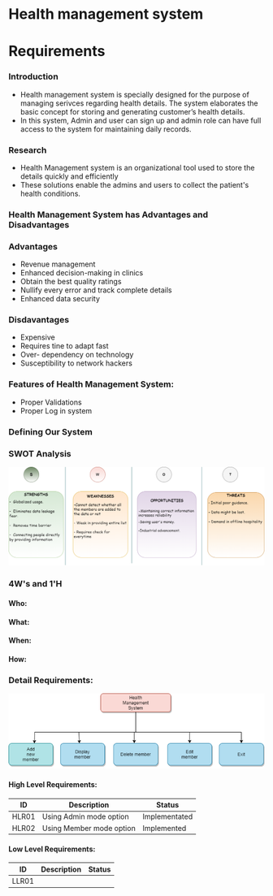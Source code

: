 # Health management system
# Requirements

### Introduction
* Health management system is specially designed for the purpose of managing serivces regarding health details. The system elaborates the basic concept for storing and generating customer’s health details.
* In this system, Admin and user can sign up and admin role can have full access to the system for maintaining daily records.


### Research 
* Health Management system is an organizational tool used to store the details quickly and efficiently
* These solutions enable the admins and users to collect the patient's health conditions.

### Health Management System has Advantages and Disadvantages
### Advantages
* Revenue management
* Enhanced decision-making in clinics
* Obtain the best quality ratings
* Nullify every error and track complete details
* Enhanced data security

### Disdavantages
* Expensive
* Requires tine to  adapt fast
* Over- dependency on technology
* Susceptibility to network hackers

### Features of Health Management System:
* Proper Validations
* Proper Log in system

### Defining Our System
### SWOT Analysis
![](SWOT_analysis.png)

### 4W's and 1'H
#### Who:

#### What:
#### When:
#### How:

### Detail Requirements:
![](Defining_our_system.png)

#### High Level Requirements:
| ID | Description | Status|
| ---- | ---- | ---- |
| HLR01| Using Admin mode option | Implementated |
| HLR02 | Using Member mode option | Implemented |


#### Low Level Requirements:
| ID | Description | Status|
| ---- | ---- | ---- |
| LLR01|  |  |